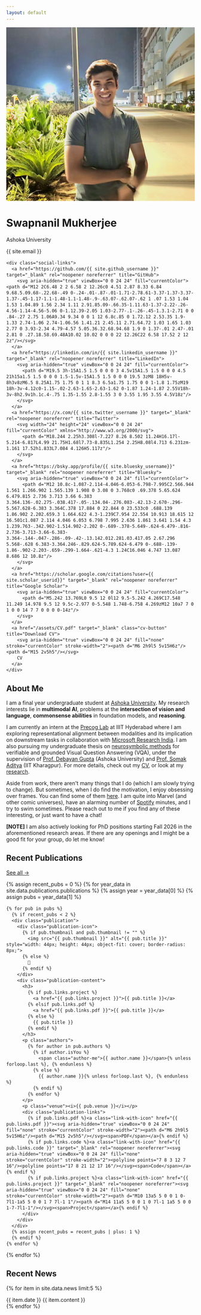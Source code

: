 ```yaml
---
layout: default
---
```


<!-- Profile Section -->
<div class="profile">
  <img src="/assets/images/profile-image.jpg" alt="Profile photo" class="profile-image" loading="eager" decoding="async">
  <div class="profile-info">
    <h1>Swapnanil Mukherjee</h1>
    <p class="title">Ashoka University</p>
    <p class="email">{{ site.email }}</p>
    
    <div class="social-links">
      <a href="https://github.com/{{ site.github_username }}" target="_blank" rel="noopener noreferrer" title="GitHub">
        <svg aria-hidden="true" viewBox="0 0 24 24" fill="currentColor"><path d="M12 2C6.48 2 2 6.58 2 12.26c0 4.51 2.87 8.33 6.84 9.68.5.09.68-.22.68-.49 0-.24-.01-.87-.01-1.71-2.78.61-3.37-1.37-3.37-1.37-.45-1.17-1.1-1.48-1.1-1.48-.9-.63.07-.62.07-.62 1 .07 1.53 1.04 1.53 1.04.89 1.56 2.34 1.11 2.91.85.09-.66.35-1.11.63-1.37-2.22-.26-4.56-1.14-4.56-5.06 0-1.12.39-2.05 1.03-2.77-.1-.26-.45-1.3.1-2.71 0 0 .84-.27 2.75 1.06A9.34 9.34 0 0 1 12 6.8c.85 0 1.72.12 2.53.35 1.9-1.33 2.74-1.06 2.74-1.06.56 1.41.21 2.45.11 2.71.64.72 1.03 1.65 1.03 2.77 0 3.93-2.34 4.79-4.57 5.05.36.32.68.94.68 1.9 0 1.37-.01 2.47-.01 2.81 0 .27.18.58.69.48A10.02 10.02 0 0 0 22 12.26C22 6.58 17.52 2 12 2z"/></svg>
      </a>
      <a href="https://linkedin.com/in/{{ site.linkedin_username }}" target="_blank" rel="noopener noreferrer" title="LinkedIn">
        <svg aria-hidden="true" viewBox="0 0 24 24" fill="currentColor">
          <path d="M19.5 3h-15A1.5 1.5 0 0 0 3 4.5v15A1.5 1.5 0 0 0 4.5 21h15a1.5 1.5 0 0 0 1.5-1.5v-15A1.5 1.5 0 0 0 19.5 3zM8 18H5v-8h3v8zM6.5 8.25A1.75 1.75 0 1 1 8.3 6.5a1.75 1.75 0 0 1-1.8 1.75zM19 18h-3v-4.12c0-1.15-.02-2.63-1.65-2.63-1.62 0-1.87 1.24-1.87 2.55V18h-3v-8h2.9v1h.1c.4-.75 1.35-1.55 2.8-1.55 3 0 3.55 1.95 3.55 4.5V18z"/>
        </svg>
      </a>
      <a href="https://x.com/{{ site.twitter_username }}" target="_blank" rel="noopener noreferrer" title="Twitter">
        <svg width="24" height="24" viewBox="0 0 24 24" fill="currentColor" xmlns="http://www.w3.org/2000/svg">
          <path d="M18.244 2.25h3.308l-7.227 8.26 8.502 11.24H16.17l-5.214-6.817L4.99 21.75H1.68l7.73-8.835L1.254 2.25H8.08l4.713 6.231zm-1.161 17.52h1.833L7.084 4.126H5.117z"/>
        </svg>
      </a>
      <a href="https://bsky.app/profile/{{ site.bluesky_username}}" target="_blank" rel="noopener noreferrer" title="Bluesky">
        <svg aria-hidden="true" viewBox="0 0 24 24" fill="currentColor">
          <path d="M12 10.8c-1.087-2.114-4.046-6.053-6.798-7.995C2.566.944 1.561 1.266.902 1.565.139 1.908 0 3.08 0 3.768c0 .69.378 5.65.624 6.479.815 2.736 3.713 3.66 6.383 3.364.136-.02.275-.038.417-.05-.134.04-.276.083-.42.13-2.670-.296-5.567.628-6.383 3.364C.378 17.884 0 22.844 0 23.533c0 .688.139 1.86.902 2.202.659.3 1.664.622 4.3-1.239C7.954 22.554 10.913 18.615 12 16.501c1.087 2.114 4.046 6.053 6.798 7.995 2.636 1.861 3.641 1.54 4.3 1.239.763-.342.902-1.514.902-2.202 0-.689-.378-5.649-.624-6.479-.816-2.736-3.713-3.66-6.383-3.364-.144-.047-.286-.09-.42-.13.142.012.281.03.417.05 2.67.296 5.568-.628 6.383-3.364.246-.829.624-5.789.624-6.479 0-.688-.139-1.86-.902-2.203-.659-.299-1.664-.621-4.3 1.24C16.046 4.747 13.087 8.686 12 10.8z"/>
        </svg>
      </a>
      <a href="https://scholar.google.com/citations?user={{ site.scholar_userid}}" target="_blank" rel="noopener noreferrer" title="Google Scholar">
        <svg aria-hidden="true" viewBox="0 0 24 24" fill="currentColor">
          <path d="M5.242 13.769L0 9.5 12 0l12 9.5-5.242 4.269C17.548 11.249 14.978 9.5 12 9.5c-2.977 0-5.548 1.748-6.758 4.269zM12 10a7 7 0 1 0 0 14 7 7 0 0 0 0-14z"/>
        </svg>
      </a>
      <a href="/assets/CV.pdf" target="_blank" class="cv-button" title="Download CV">
        <svg aria-hidden="true" viewBox="0 0 24 24" fill="none" stroke="currentColor" stroke-width="2"><path d="M6 2h9l5 5v15H6z"/><path d="M15 2v5h5"/></svg>
        CV
      </a>
    </div>
  </div>
</div>

<!-- Bio Section -->
<div class="section">
  <h2>About Me</h2>
  <p>I am a final year undergraduate student at <a href="https://wwww.ashoka.edu.in">Ashoka University</a>. My research interests lie in <b>multimodal AI</b>, problems at the <b>intersection of vision and language</b>, <b>commonsense abilities</b> in foundation models, and <b>reasoning</b>.</p>
  <p>I am currently an intern at the <a href="https://precog.iiit.ac.in/" target="_blank">Precog Lab</a> at IIIT Hyderabad where I am exploring representational alignment between modalities and its implication on downstream tasks in collaboration with <a href="https://www.microsoft.com/en-us/research/lab/microsoft-research-india/" target="_blank"> Microsoft Research India</a>. I am also pursuing my undergraduate thesis on <a href="https://arxiv.org/abs/2209.07662" target="_blank">neurosymbolic methods</a> for verifiable and grounded Visual Question Answering (VQA), under the supervision of <a href="https://www.ashoka.edu.in/profile/debayan-gupta/" target="_blank">Prof. Debayan Gupta</a> (Ashoka University) and <a href="https://adityasomak.github.io/#about" target="_blank">Prof. Somak Aditya</a> (IIT Kharagpur). For more details, check out my <a href="/assets/CV.pdf">CV</a>, or look at my <a href="/research">research</a>. 
  </p>
  <p>Aside from work, there aren't many things that I do (which I am slowly trying to change). But sometimes, when I do find the motivation, I enjoy obsessing over frames. You can find some of them <a href="/gallery">here</a>. I am quite into Marvel (and other comic universes), have an alarming number of <a href="https://open.spotify.com/listeningstats/share/4tgKHIWTjT4y1C9eMLqeIu?si=WWctd3MwQ_iZfaAQZod70A&lang=en&uri=spotify%3Alisteningstats" target="_blank">Spotify</a> minutes, and I try to swim sometimes. Please reach out to me if you find any of these interesting, or just want to have a chat!</p>
  <p class="note"> <b>[NOTE]</b> I am also actively looking for PhD positions starting Fall 2026 in the aforementioned research areas. If there are any openings and I might be a good fit for your group, do let me know!</p>
</div>

<!-- Recent Publications -->
<div class="section">
  <div class="section-header">
    <h2>Recent Publications</h2>
    <a href="/research">See all →</a>
  </div>
  
  {% assign recent_pubs = 0 %}
  {% for year_data in site.data.publications.publications %}
    {% assign year = year_data[0] %}
    {% assign pubs = year_data[1] %}
    
    {% for pub in pubs %}
      {% if recent_pubs < 2 %}
      <div class="publication">
        <div class="publication-icon">
          {% if pub.thumbnail and pub.thumbnail != "" %}
            <img src="{{ pub.thumbnail }}" alt="{{ pub.title }}" style="width: 44px; height: 44px; object-fit: cover; border-radius: 8px;">
          {% else %}
            📄
          {% endif %}
        </div>
        <div class="publication-content">
          <h3>
            {% if pub.links.project %}
              <a href="{{ pub.links.project }}">{{ pub.title }}</a>
            {% elsif pub.links.pdf %}
              <a href="{{ pub.links.pdf }}">{{ pub.title }}</a>
            {% else %}
              {{ pub.title }}
            {% endif %}
          </h3>
          <p class="authors">
            {% for author in pub.authors %}
              {% if author.isYou %}
                <span class="author-me">{{ author.name }}</span>{% unless forloop.last %}, {% endunless %}
              {% else %}
                {{ author.name }}{% unless forloop.last %}, {% endunless %}
              {% endif %}
            {% endfor %}
          </p>
          <p class="venue"><i>{{ pub.venue }}</i></p>
          <div class="publication-links">
            {% if pub.links.pdf %}<a class="link-with-icon" href="{{ pub.links.pdf }}"><svg aria-hidden="true" viewBox="0 0 24 24" fill="none" stroke="currentColor" stroke-width="2"><path d="M6 2h9l5 5v15H6z"/><path d="M15 2v5h5"/></svg><span>PDF</span></a>{% endif %}
            {% if pub.links.code %}<a class="link-with-icon" href="{{ pub.links.code }}" target="_blank" rel="noopener noreferrer"><svg aria-hidden="true" viewBox="0 0 24 24" fill="none" stroke="currentColor" stroke-width="2"><polyline points="7 8 3 12 7 16"/><polyline points="17 8 21 12 17 16"/></svg><span>Code</span></a>{% endif %}
            {% if pub.links.project %}<a class="link-with-icon" href="{{ pub.links.project }}" target="_blank" rel="noopener noreferrer"><svg aria-hidden="true" viewBox="0 0 24 24" fill="none" stroke="currentColor" stroke-width="2"><path d="M10 13a5 5 0 0 1 0-7l1-1a5 5 0 0 1 7 7l-1 1"/><path d="M14 11a5 5 0 0 1 0 7l-1 1a5 5 0 0 1-7-7l1-1"/></svg><span>Project</span></a>{% endif %}
          </div>
        </div>
      </div>
      {% assign recent_pubs = recent_pubs | plus: 1 %}
      {% endif %}
    {% endfor %}
  {% endfor %}
</div>

<!-- Recent News -->
<div class="section">
  <div class="section-header">
    <h2>Recent News</h2>
  </div>
  
  {% for item in site.data.news limit:5 %}
  <div class="news-item">
    <span class="news-date">{{ item.date }}</span>
    <span class="news-content">{{ item.content }}</span>
  </div>
  {% endfor %}
</div>